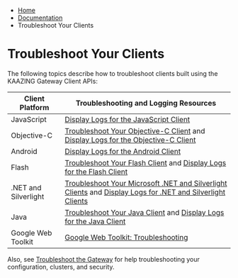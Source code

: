 -   [Home](../../index.md)
-   [Documentation](../index.md)
-   Troubleshoot Your Clients

Troubleshoot Your Clients
=========================

The following topics describe how to troubleshoot clients built using the KAAZING Gateway Client APIs:

| Client Platform      | Troubleshooting and Logging Resources                                                              |
|----------------------|----------------------------------------------------------------------------------------------------|
| JavaScript           | [Display Logs for the JavaScript Client](../dev-js/p_clientlogging_js.md)                        |
| Objective-C          | [Troubleshoot Your Objective-C Client](../dev-objc/p_dev_objc_tshoot.md) and                         [Display Logs for the Objective-C Client](../dev-objc/p_dev_objc_log.md)                          |
| Android              | [Display Logs for the Android Client](../dev-android/p_dev_android_log.md)                       |
| Flash                | [Troubleshoot Your Flash Client](../dev-flash/p_dev_flash_tshoot.md) and                              [Display Logs for the Flash Client](../dev-flash/p_clientlogging_flash.md)                        |
| .NET and Silverlight | [Troubleshoot Your Microsoft .NET and Silverlight Clients](../dev-dotnet/p_dev_dotnet_tshoot.md) and  [Display Logs for .NET and Silverlight Clients](../dev-dotnet/p_clientlogging_dotnet.md)           |
| Java                 | [Troubleshoot Your Java Client](../dev-java/p_dev_java_tshoot.md) and                                 [Display Logs for the Java Client](../dev-java/p_dev_java_logging.md)                             |
| Google Web Toolkit   | [Google Web Toolkit: Troubleshooting](../dev-gwt/p_dev_gwt.md#troubleshooting)                   |

Also, see [Troubleshoot the Gateway](o_ts.md) for help troubleshooting your configuration, clusters, and security.


